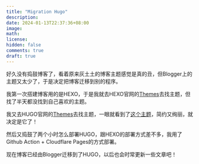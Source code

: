 ```yaml
---
title: "Migration Hugo"
description: 
date: 2024-01-13T22:37:36+08:00
image: 
math: 
license: 
hidden: false
comments: true
draft: true
---
```


好久没有捣鼓博客了，看着原来灰土土的博客主题感觉是真的丑，但Blogger上的主题又太少了，于是决定把博客迁移到别的程序。

我第一次搭建博客用的是HEXO，于是我就去HEXO官网的[Themes](https://hexo.io/themes/index.html)去找主题，但找了半天都没找到自己喜欢的主题。

我又去HUGO官网的[Themes](https://themes.gohugo.io/)去找主题，一眼就看到了[这个主题](https://themes.gohugo.io/themes/hugo-theme-stack/)，简约又绚丽，就决定是它了！

然后又捣鼓了两个小时怎么部署HUGO，跟HEXO的部署方式差不多，我用了Github Action + Cloudflare Pages的方式部署。

现在博客已经由Blogger迁移到了HUGO，以后也会时常更新一些文章吧！
